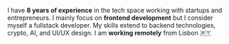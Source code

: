I have **8 years of experience** in the tech space working with startups and entrepreneurs. I mainly focus on **frontend development** but I consider myself a fullstack developer. My skills extend to backend technologies, crypto, AI, and UI/UX design. I am **working remotely** from Lisbon 🇵🇹
